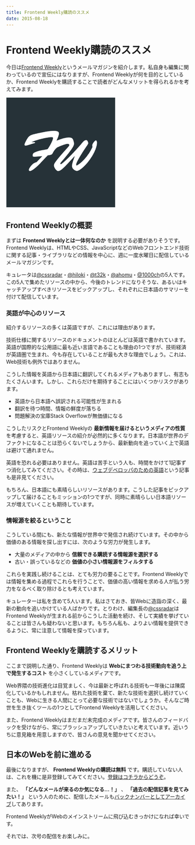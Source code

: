 ```yaml
---
title: Frontend Weekly購読のススメ
date: 2015-08-18
---
```


# Frontend Weekly購読のススメ

今日は[Frontend Weekly](http://frontendweekly.tokyo)というメールマガジンを紹介します。私自身も編集に関わっているので宣伝にはなりますが、Frontend Weeklyが何を目的としているか、Frontend Weeklyを購読することで読者がどんなメリットを得られるかを考えてみます。

![Frontend Weekly](/img/posts/2015/frontend-weekly/logo.png)

## Frontend Weeklyの概要

まずは **Frontend Weeklyとは一体何なのか** を説明する必要がありそうです。Frontend Weeklyは、HTMLやCSS、JavaScriptなどのWebフロントエンド技術に関する記事・ライブラリなどの情報を中心に、週に一度水曜日に配信しているメールマガジンです。

キュレータは[@cssradar](http://twitter.com/)・[@hiloki](http://twitter.com/hiloki)・[@t32k](http://twitter.com/t32k)・[@ahomu](http://twitter.com/ahomu)・[@1000ch](http://twitter.com/1000ch)の5人です。この5人で集めたリソースの中から、今後のトレンドになりそうな、あるいはキャッチアップすべきリソースをピックアップし、それぞれに日本語のサマリーを付けて配信しています。

### 英語が中心のリソース

紹介するリソースの多くは英語ですが、これには理由があります。

技術仕様に関するリソースのドキュメントのほとんどは英語で書かれています。英語が国際的な公用語に最も近い言語であることも理由の1つですが、技術経済が英語圏で生まれ、今も存在していることが最も大きな理由でしょう。これは、Web技術も例外ではありません。

こうした情報を英語から日本語に翻訳してくれるメディアもありますし、有志もたくさんいます。しかし、これらだけを期待することにはいくつかリスクがあります。

- 英語から日本語へ誤訳される可能性が生まれる
- 翻訳を待つ時間、情報の鮮度が落ちる
- 問題解決の宝庫Stack Overflowが無価値になる

こうしたリスクとFrontend Weeklyの **最新情報を届けるというメディアの性質** を考慮すると、英語リソースの紹介が必然的に多くなります。日本語が世界のデファクトになることは恐らくないでしょうから、最新動向を追っていく上で英語は避けて通れません。

英語を恐れる必要はありません。英語は苦手という人も、時間をかけて1記事ずつ消化してみてください。その時は、[ウェブデベロッパのための英語](http://css.studiomohawk.com/english/2012/01/29/reading-english-is-not-so-hard/)という記事も是非見てください。

もちろん、日本語にも素晴らしいリソースがあります。こうした記事をピックアップして届けることもミッションの1つですが、同時に素晴らしい日本語リソースが増えていくことも期待しています。

### 情報源を絞るということ

こうしている間にも、新たな情報が世界中で発信され続けています。その中から価値のある情報を探し出すには、次のような労力が発生します。

- 大量のメディアの中から **信頼できる購読する情報源を選択する**
- 古い・誤っているなどの **価値の小さい情報源をフィルタする**

これらを実践し続けることは、とても労力の要ることです。Frontend Weeklyでは情報を集める過程でこれらを行うことで、価値の高い情報を求める人が払う労力をなるべく取り除けるとも考えています。

キュレーターは私を含めて5人います。私はさておき、皆Webに造詣の深く、最新の動向を追いかけている人ばかりです。とりわけ、編集長の[@cssradar](http://twitter.com/cssradar)はFrontend Weeklyが生まれる前からこうした活動を続け、そして実績を挙げていることは皆さんも疑わないと思います。もちろん私も、よりよい情報を提供できるように、常に注意して情報を探っています。

## Frontend Weeklyを購読するメリット

ここまで説明した通り、Frontend Weeklyは **Webにまつわる技術動向を追う上で発生するコスト** を小さくしているメディアです。

Web界隈の技術進化は目覚ましく、今は最新と呼ばれる技術も一年後には陳腐化しているかもしれません。枯れた技術を棄て、新たな技術を選択し続けていくことも、Webに生きる人間にとって必要な技術ではないでしょうか。そんなご時世を生き抜くツールの1つとしてFrontend Weeklyを活用してください。

また、Frontend Weeklyはまだまだ未完成のメディアです。皆さんのフィードバックを受けながら、常にブラッシュアップしていきたいと考えています。近いうちに意見箱を用意しますので、皆さんの意見を聞かせてください。

## 日本のWebを前に進める

最後になりますが、 **Frontend Weeklyの購読は無料** です。購読していない人は、これを機に是非登録してみてください。[登録はコチラからどうぞ](http://frontendweekly.tokyo)。

また、 **「どんなメールが来るのか気になる…！」** 、 **「過去の配信記事を見てみたい！」** という人のために、配信したメールも[バックナンバーとしてアーカイブ](https://frontendweekly.tokyo/backnumbers/)してあります。

Frontend WeeklyがWebのメインストリームに飛び込むきっかけになれば幸いです。

それでは、次号の配信をお楽しみに。
